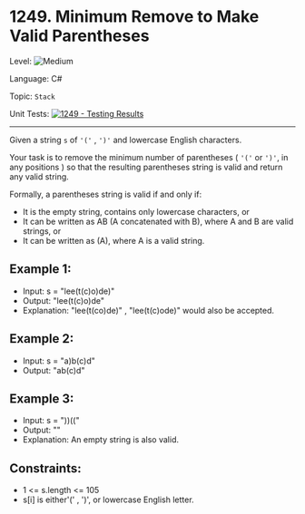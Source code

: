 # 1249. Minimum Remove to Make Valid Parentheses

Level: ![Medium](https://img.shields.io/badge/Medium-yellow)

Language: C#

Topic: `Stack`

Unit Tests: [![1249 - Testing Results](https://github.com/F4NT0/My-LeetCode-Solvings/actions/workflows/1249.yml/badge.svg)](https://github.com/F4NT0/My-LeetCode-Solvings/actions/workflows/1249.yml)

---

Given a string `s` of `'('` , `')'` and lowercase English characters.

Your task is to remove the minimum number of parentheses ( `'('` or `')'`, in any positions ) so that the resulting parentheses string is valid and return any valid string.

Formally, a parentheses string is valid if and only if:

- It is the empty string, contains only lowercase characters, or
- It can be written as AB (A concatenated with B), where A and B are valid strings, or
- It can be written as (A), where A is a valid string.
 

## Example 1:

- Input: s = "lee(t(c)o)de)"
- Output: "lee(t(c)o)de"
- Explanation: "lee(t(co)de)" , "lee(t(c)ode)" would also be accepted.

## Example 2:

- Input: s = "a)b(c)d"
- Output: "ab(c)d"

## Example 3:

- Input: s = "))(("
- Output: ""
- Explanation: An empty string is also valid.
 

## Constraints:

- 1 <= s.length <= 105
- s[i] is either'(' , ')', or lowercase English letter.

